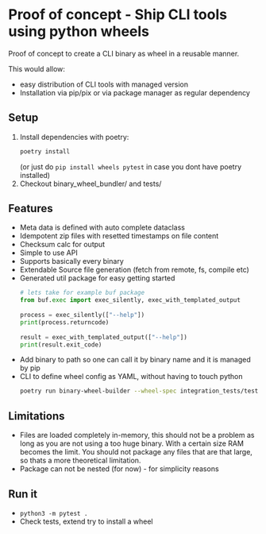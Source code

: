 Proof of concept - Ship CLI tools using python wheels
==

Proof of concept to create a CLI binary as wheel in a reusable manner.

This would allow:

- easy distribution of CLI tools with managed version
- Installation via pip/pix or via package manager as regular dependency

## Setup

1. Install dependencies with poetry:
   ```sh
   poetry install
   ```
   (or just do `pip install wheels pytest` in case you dont have poetry installed)
2. Checkout binary_wheel_bundler/ and tests/

## Features

- Meta data is defined with auto complete dataclass
- Idempotent zip files with resetted timestamps on file content
- Checksum calc for output
- Simple to use API
- Supports basically every binary
- Extendable Source file generation (fetch from remote, fs, compile etc)
- Generated util package for easy getting started
  ```python
  # lets take for example buf package
  from buf.exec import exec_silently, exec_with_templated_output
    
  process = exec_silently(["--help"])
  print(process.returncode)
    
  result = exec_with_templated_output(["--help"])
  print(result.exit_code)
  ```
- Add binary to path so one can call it by binary name and it is managed by pip
- CLI to define wheel config as YAML, without having to touch python
  ```sh
  poetry run binary-wheel-builder --wheel-spec integration_tests/testdata/wheel.yaml
  ```

## Limitations

- Files are loaded completely in-memory, this should not be a problem as long as you are not using a too huge binary.
  With a certain size RAM becomes the limit.
  You should not package any files that are that large, so thats a more theoretical limitation.
- Package can not be nested (for now) - for simplicity reasons

## Run it

- ```python3 -m pytest .```
- Check tests, extend try to install a wheel